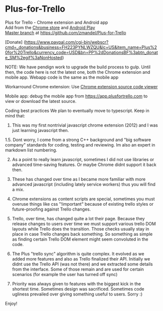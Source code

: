 Plus-for-Trello
===============

Plus for Trello - Chrome extension and Android app<br>
Add from the [Chrome store](https://chrome.google.com/webstore/detail/plus-for-trello-time-trac/gjjpophepkbhejnglcmkdnncmaanojkf?hl=en) and [Android Play](https://play.google.com/store/apps/details?id=com.zigmandel.plusfortrello) <br>
[Master branch](https://github.com/zmandel/Plus-for-Trello) at https://github.com/zmandel/Plus-for-Trello

[Donate] (https://www.paypal.com/cgi-bin/webscr?cmd=_donations&business=FH223PYNLWZQU&lc=US&item_name=Plus%20for%20Trello&currency_code=USD&bn=PP%2dDonationsBF%3abtn_donate_SM%2egif%3aNonHosted)

NOTE: We have pendign work to upgrade the build process to gulp. Until then, the code here is not the latest one, both the Chrome extension and mobile app. Webapp code is the same as the mobile app

Workarround
Chrome extension: Use [Chrome extension source code viewer](https://chrome.google.com/webstore/detail/chrome-extension-source-v/jifpbeccnghkjeaalbbjmodiffmgedin)

Mobile app: debug the mobile app from https://app.plusfortrello.com to view or download the latest source.

Coding best practices
We plan to eventually move to typescript. Keep in mind that:

1. This was my first nontrivial javascript chrome extension (2012) and I was just learning javascript then.

1.5. Dont worry, I come from a strong C++ background and "big software company" standards for coding, testing and reviewing. Im also an expert in markdown list numbering.

2. As a point to really learn javascript, sometimes I did not use libraries or advanced time-saving features. Or maybe Chrome didnt support it back then.

3. These has changed over time as I became more familiar with more advanced javascript (including lately service workers) thus you will find a mix.

4. Chrome extensions as content scripts are special, sometimes you must overuse things like css "!important" because of existing trello styles or future-proofing against Trello changes.

5. Trello, over time, has changed quite a lot their page. Because they release changes to users over time we must support various trello DOM layouts while Trello does the transition. Those checks usually stay in place in case Trello changes back something. So something as simple as finding certain Trello DOM element might seem convoluted in the code.

6. The Plus "trello sync" algorithm is quite complex. It evolved as we added more features and also as Trello finalized their API. Initially we didnt use the Trello API (was not there) and we extracted some details from the interface. Some of those remain and are used for certain scenarios (for example the user has turned off sync)

7. Priority was always given to features with the biggest kick in the shortest time. Sometimes design was sacrificed. Sometimes code ugliness prevailed over giving something useful to users. Sorry :)

Enjoy!
